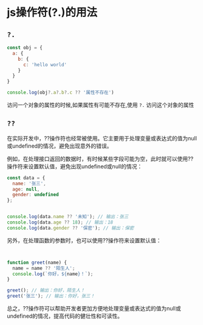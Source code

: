 # js操作符(?.)的用法

## `?.`

```js
const obj = {
  a: {
    b: {
      c: 'hello world'
    }
  }
}

console.log(obj?.a?.b?.c ?? '属性不存在')
```

访问一个对象的属性的时候,如果属性有可能不存在,使用 `?.` 访问这个对象的属性

## `??`

在实际开发中，??操作符也经常被使用。它主要用于处理变量或表达式的值为null或undefined的情况，避免出现意外的错误。

例如，在处理接口返回的数据时，有时候某些字段可能为空，此时就可以使用??操作符来设置默认值，避免出现undefined或null的情况：

```js
const data = {
  name: '张三',
  age: null,
  gender: undefined
};
```

```js

console.log(data.name ?? '未知'); // 输出：张三
console.log(data.age ?? 18); // 输出：18
console.log(data.gender ?? '保密'); // 输出：保密
```

另外，在处理函数的参数时，也可以使用??操作符来设置默认值：

```js


function greet(name) {
  name = name ?? '陌生人';
  console.log(`你好，${name}！`);
}

greet(); // 输出：你好，陌生人！
greet('张三'); // 输出：你好，张三！
```

总之，??操作符可以帮助开发者更加方便地处理变量或表达式的值为null或undefined的情况，提高代码的健壮性和可读性。
